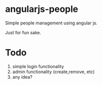 angularjs-people
================

Simple people management using angular js.

Just for fun sake.

Todo
====

1. simple login functionality
2. admin functionality (create,remove, etc)
3. any idea?
